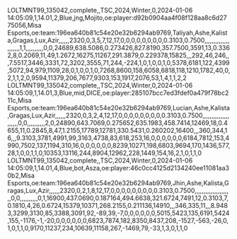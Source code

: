 LOLTMNT99_135042,complete,,TSC,2024,Winter,0,2024-01-06 14:05:09,1,14.01,2,Blue,jng,Mojito,oe:player:d92b0904aa4f08f128aa8c6d2775056,Misa Esports,oe:team:196ea640b81c54e20e32b6294ab9769,Taliyah,Ashe,Kalista,Gragas,Lux,Azir,,,,,,2320,0,3,5,7,12,17,0,0,0,0,0,0,0,0,0.3103,0.7500,,,,,,,,,,,,,,,,,,,,,1,1,,,,,,,,,,0,0,24689,638.5086,0.273426,827.8190,357.7500,3591,13,0.3362,8,0.2069,11,49,1.2672,16275,11267,291.3879,0.229378,15825,,,292,46,246,,,7.5517,3446,3331,72,3202,3555,71,244,-224,1,0,1,0,0,1,0,5378,6181,122,4399,5072,94,979,1109,28,0,1,0,0,1,0,7268,8600,158,6058,6818,118,1210,1782,40,0,2,1,1,2,0,9594,11379,206,7677,9303,153,1917,2076,53,1,4,1,1,2,2
LOLTMNT99_135042,complete,,TSC,2024,Winter,0,2024-01-06 14:05:09,1,14.01,3,Blue,mid,DICE,oe:player:285107bcc7ed3fdef0a479f78bc211c,Misa Esports,oe:team:196ea640b81c54e20e32b6294ab9769,Lucian,Ashe,Kalista,Gragas,Lux,Azir,,,,,,2320,0,3,2,4,12,17,0,0,0,0,0,0,0,0,0.3103,0.7500,,,,,,,,,,,,,,,,,,,,,0,0,,,,,,,,,,2,0,24890,643.7069,0.275652,635.1983,458.7414,12469,18,0.4655,11,0.2845,8,47,1.2155,17789,12781,330.5431,0.260202,16400,,,360,344,16,,,9.3103,3781,4991,99,3163,4738,83,618,253,16,0,0,0,0,0,0,6184,7812,153,4990,7502,137,1194,310,16,0,0,0,0,0,0,8239,10271,198,6803,9694,170,1436,577,28,1,0,0,1,1,0,10353,13116,244,8904,12962,228,1449,154,16,2,1,0,1,1,0
LOLTMNT99_135042,complete,,TSC,2024,Winter,0,2024-01-06 14:05:09,1,14.01,4,Blue,bot,Asza,oe:player:46c0cc4125d2134240ee11081aa30b2,Misa Esports,oe:team:196ea640b81c54e20e32b6294ab9769,Jhin,Ashe,Kalista,Gragas,Lux,Azir,,,,,,2320,0,2,1,8,12,17,0,0,0,0,0,0,0,0,0.3103,0.7500,,,,,,,,,,,,,,,,,,,,,0,0,,,,,,,,,,0,1,16900,437.0690,0.187164,494.6638,321.6724,7491,12,0.3103,7,0.1810,4,26,0.6724,15379,10371,268.2155,0.211136,14910,,,346,335,11,,,8.9483,3299,3130,85,3388,3091,92,-89,39,-7,0,0,0,0,0,0,5015,5423,135,6191,5424,155,-1176,-1,-20,0,0,0,0,0,0,6823,7874,182,8350,8437,208,-1527,-563,-26,0,1,0,1,1,0,9170,11237,234,10639,11158,267,-1469,79,-33,1,3,0,1,1,0